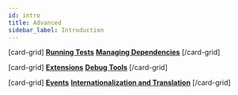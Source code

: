 ```yaml
---
id: intro
title: Advanced
sidebar_label: Introduction
---
```


[card-grid]
[**Running Tests**](advanced/running-tests.md)
[**Managing Dependencies**](advanced/managing-dependencies.md)
[/card-grid]

[card-grid]
[**Extensions**](advanced/extensions.md)
[**Debug Tools**](advanced/debug-tools.md)
[/card-grid]


[card-grid]
[**Events**](advanced/events.md)
[**Internationalization and Translation**](advanced/internationalization.md)
[/card-grid]

